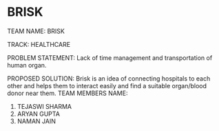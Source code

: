 # BRISK
TEAM NAME: BRISK

TRACK: HEALTHCARE

PROBLEM STATEMENT: Lack of time management and transportation of human organ.

PROPOSED SOLUTION: Brisk is an idea of connecting hospitals to each other and helps them to interact easily and find a suitable organ/blood donor near them.
TEAM MEMBERS NAME:

1. TEJASWI SHARMA
2. ARYAN GUPTA
3. NAMAN JAIN
